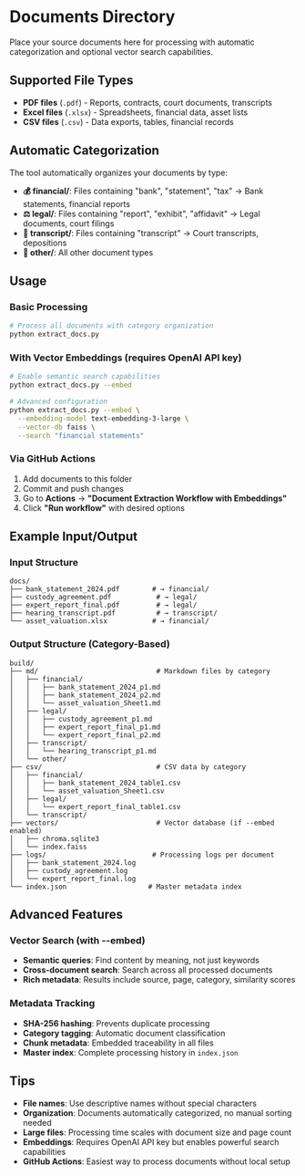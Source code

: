 # Documents Directory

Place your source documents here for processing with automatic categorization and optional vector search capabilities.

## Supported File Types

- **PDF files** (`.pdf`) - Reports, contracts, court documents, transcripts
- **Excel files** (`.xlsx`) - Spreadsheets, financial data, asset lists
- **CSV files** (`.csv`) - Data exports, tables, financial records

## Automatic Categorization

The tool automatically organizes your documents by type:

- **💰 financial/**: Files containing "bank", "statement", "tax" → Bank statements, financial reports
- **⚖️ legal/**: Files containing "report", "exhibit", "affidavit" → Legal documents, court filings
- **📄 transcript/**: Files containing "transcript" → Court transcripts, depositions
- **📁 other/**: All other document types

## Usage

### Basic Processing
```bash
# Process all documents with category organization
python extract_docs.py
```

### With Vector Embeddings (requires OpenAI API key)
```bash
# Enable semantic search capabilities
python extract_docs.py --embed

# Advanced configuration
python extract_docs.py --embed \
  --embedding-model text-embedding-3-large \
  --vector-db faiss \
  --search "financial statements"
```

### Via GitHub Actions
1. Add documents to this folder
2. Commit and push changes
3. Go to **Actions** → **"Document Extraction Workflow with Embeddings"**
4. Click **"Run workflow"** with desired options

## Example Input/Output

### Input Structure
```
docs/
├── bank_statement_2024.pdf        # → financial/
├── custody_agreement.pdf           # → legal/
├── expert_report_final.pdf         # → legal/
├── hearing_transcript.pdf          # → transcript/
└── asset_valuation.xlsx           # → financial/
```

### Output Structure (Category-Based)
```
build/
├── md/                             # Markdown files by category
│   ├── financial/
│   │   ├── bank_statement_2024_p1.md
│   │   ├── bank_statement_2024_p2.md
│   │   └── asset_valuation_Sheet1.md
│   ├── legal/
│   │   ├── custody_agreement_p1.md
│   │   ├── expert_report_final_p1.md
│   │   └── expert_report_final_p2.md
│   ├── transcript/
│   │   └── hearing_transcript_p1.md
│   └── other/
├── csv/                            # CSV data by category
│   ├── financial/
│   │   ├── bank_statement_2024_table1.csv
│   │   └── asset_valuation_Sheet1.csv
│   ├── legal/
│   │   └── expert_report_final_table1.csv
│   └── transcript/
├── vectors/                        # Vector database (if --embed enabled)
│   ├── chroma.sqlite3
│   └── index.faiss
├── logs/                          # Processing logs per document
│   ├── bank_statement_2024.log
│   ├── custody_agreement.log
│   └── expert_report_final.log
└── index.json                    # Master metadata index
```

## Advanced Features

### Vector Search (with --embed)
- **Semantic queries**: Find content by meaning, not just keywords
- **Cross-document search**: Search across all processed documents
- **Rich metadata**: Results include source, page, category, similarity scores

### Metadata Tracking
- **SHA-256 hashing**: Prevents duplicate processing
- **Category tagging**: Automatic document classification  
- **Chunk metadata**: Embedded traceability in all files
- **Master index**: Complete processing history in `index.json`

## Tips

- **File names**: Use descriptive names without special characters
- **Organization**: Documents automatically categorized, no manual sorting needed
- **Large files**: Processing time scales with document size and page count
- **Embeddings**: Requires OpenAI API key but enables powerful search capabilities
- **GitHub Actions**: Easiest way to process documents without local setup
